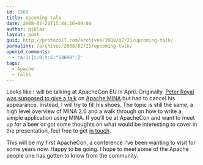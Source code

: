 ```yaml
---
id: 1560
title: Upcoming talk
date: 2008-02-21T15:44:16+00:00
author: Niklas
layout: post
guid: http://protocol7.com/archives/2008/02/21/upcoming-talk/
permalink: /archives/2008/02/21/upcoming-talk/
openid_comments:
  - 'a:1:{i:0;s:5:"53698";}'
tags:
  - Apache
  - Talks
---
```

<div class='microid-1a77625feb4760fb8d5ecb232bad3e21a1cc4607'>
  <p>
    Looks like I will be talking at ApacheCon EU in April. Originally, <a href="http://eu.apachecon.com/eu2008/program/talk/2490">Peter Royal was supposed to give a talk</a> on <a href="http://mina.apache.org/">Apache MINA</a> but had to cancel his appearance. Instead, I will try to fill his shoes. The topic is still the same, a high level overview of MINA 2.0 and a walk through on how to write a simple application using MINA. If you&#8217;ll be at ApacheCon and want to meet up for a beer or got some thoughts on what would be interesting to cover in the presentation, feel free to get <a href="mailto:niklas@protocol7.com">in touch</a>.
  </p>
  
  <p>
    This will be my first ApacheCon, a conference I&#8217;ve been wanting to visit for some years now. Happy to be going. I hope to meet some of the Apache people one has gotten to know from the community.
  </p>
</div>